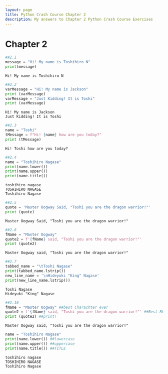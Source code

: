 ```yaml
---
layout: page
title: Python Crash Course Chapter 2
description: My answers to Chapter 2 Python Crash Course Exercises
---
```


# Chapter 2


```python
##2.1
message = "Hi! My name is Toshihiro N"
print(message)
```

    Hi! My name is Toshihiro N



```python
##2.2
varMessage = "Hi! My name is Jackson"
print (varMessage)
varMessage = "Just Kidding! It is Toshi"
print (varMessage)
```

    Hi! My name is Jackson
    Just Kidding! It is Toshi



```python
##2.3
name = "Toshi"
tMessage = f"Hi! {name} how are you today?"
print (tMessage)
```

    Hi! Toshi how are you today?



```python
##2.4
name = "Toshihiro Nagase"
print(name.lower())
print(name.upper())
print(name.title())
```

    toshihiro nagase
    TOSHIHIRO NAGASE
    Toshihiro Nagase



```python
##2.5
quote = 'Master Oogway Said, "Toshi you are the dragon warrior!"'
print (quote)
```

    Master Oogway Said, "Toshi you are the dragon warrior!"



```python
##2.6
fName = "Master Oogway"
quote2 = f'{fName} said, "Toshi you are the dragon warrior!"'
print (quote2)
```

    Master Oogway said, "Toshi you are the dragon warrior!"



```python
##2.7
tabbed_name = "\tToshi Nagase"
print(tabbed_name.lstrip())
new_line_name = '\nHideyuki "King" Nagase'
print(new_line_name.lstrip())
```

    Toshi Nagase
    Hideyuki "King" Nagase



```python
##2.10
fName = "Master Oogway" ##best Charachter ever
quote2 = f'{fName} said, "Toshi you are the dragon warrior!"' ##Best REAL Quote ever
print (quote2) ##print!
```

    Master Oogway said, "Toshi you are the dragon warrior!"



```python
name = "Toshihiro Nagase"
print(name.lower()) ##lowercase
print(name.upper()) ##uppercase
print(name.title()) ##TITLE
```

    toshihiro nagase
    TOSHIHIRO NAGASE
    Toshihiro Nagase



```python

```
